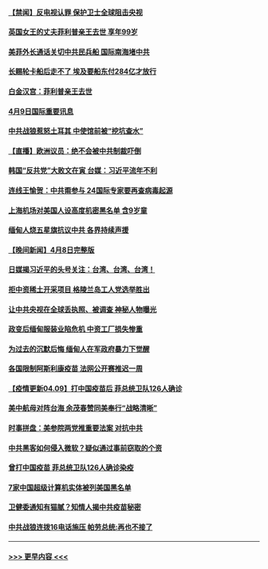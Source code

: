 #### [【禁闻】反电视认罪 保护卫士全球阻击央视](../pages/prog202/a103092620.md?t=04092351) 
#### [英国女王的丈夫菲利普亲王去世 享年99岁](../pages/prog202/a103092616.md?t=04092351) 
#### [美菲外长通话关切中共民兵船 国际南海堵中共](../pages/prog202/a103092594.md?t=04092351) 
#### [长赐轮卡船后走不了 埃及要船东付284亿才放行](../pages/prog202/a103092562.md?t=04092351) 
#### [白金汉宫：菲利普亲王去世](../pages/prog202/a103092519.md?t=04092351) 
#### [4月9日国际重要讯息](../pages/prog202/a103092380.md?t=04092351) 
#### [中共战狼惹怒土耳其 中使馆前被“挖坑查水”](../pages/prog202/a103092327.md?t=04092351) 
#### [【直播】欧洲议员：绝不会被中共制裁吓倒](../pages/prog202/a103092347.md?t=04092351) 
#### [韩国“反共党”大败文在寅 台媒：习近平流年不利](../pages/prog202/a103092301.md?t=04092351) 
#### [连线王愉贺：中共甭参与 24国际专家要再查病毒起源](../pages/prog202/a103092013.md?t=04092351) 
#### [上海机场对美国人设高度机密黑名单 含9岁童](../pages/prog202/a103092021.md?t=04092351) 
#### [缅甸人烧五星旗抗议中共 各界持续声援](../pages/prog202/a103092015.md?t=04092351) 
#### [【晚间新闻】4月8日完整版](../pages/prog202/a103092226.md?t=04092351) 
#### [日媒揭习近平的头号关注：台湾、台湾、台湾！](../pages/prog202/a103092145.md?t=04092351) 
#### [拒中资稀土开采项目 格陵兰岛工人党选举胜出](../pages/prog202/a103091947.md?t=04092351) 
#### [让中共央视在全球丢执照、被调查 神秘人物曝光](../pages/prog202/a103092121.md?t=04092351) 
#### [政变后缅甸服装业陷危机 中资工厂损失惨重](../pages/prog202/a103091720.md?t=04092351) 
#### [为过去的沉默后悔 缅甸人在军政府暴力下觉醒](../pages/prog202/a103091724.md?t=04092351) 
#### [各国限制阿斯利康疫苗 法网公开赛推迟一周](../pages/prog202/a103092068.md?t=04092351) 
#### [【疫情更新04.09】打中国疫苗后 菲总统卫队126人确诊](../pages/prog202/a103078521.md?t=04092351) 
#### [美中航母对阵台海 余茂春赞同美奉行“战略清晰”](../pages/prog202/a103091970.md?t=04092351) 
#### [时事拼盘：美参院两党推重要法案 对抗中共](../pages/prog202/a103092004.md?t=04092351) 
#### [中共黑客如何侵入微软？疑似通过事前窃取的个资](../pages/prog202/a103092011.md?t=04092351) 
#### [曾打中国疫苗 菲总统卫队126人确诊染疫](../pages/prog202/a103091918.md?t=04092351) 
#### [7家中国超级计算机实体被列美国黑名单](../pages/prog202/a103091976.md?t=04092351) 
#### [卫健委通知有猫腻？知情人揭中共疫苗秘密](../pages/prog202/a103091934.md?t=04092351) 
#### [中共战狼连拨16电话施压 帕劳总统:再也不接了](../pages/prog202/a103091906.md?t=04092351) 

----
#### [ >>> 更早内容 <<< ](../indexes/prog202-earlier.md)
